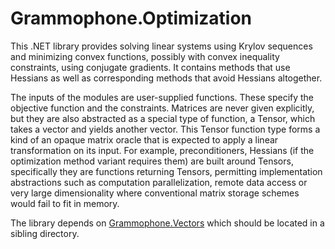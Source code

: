 # Grammophone.Optimization
This .NET library provides solving linear systems using Krylov sequences and minimizing convex functions, possibly with convex inequality constraints, using conjugate gradients. It contains methods that use Hessians as well as corresponding methods that avoid Hessians altogether.

The inputs of the modules are user-supplied functions. These specify the objective function and the constraints. Matrices are never given explicitly, but they are also abstracted as a special type of function, a Tensor, which takes a vector and yields another vector. This Tensor function type forms a kind of an opaque matrix oracle that is expected to apply a linear transformation on its input. For example, preconditioners, Hessians (if the optimization method variant requires them) are built around Tensors, specifically they are functions returning Tensors, permitting implementation abstractions such as computation parallelization, remote data access or very large dimensionality where conventional matrix storage schemes would fail to fit in memory.

The library depends on [Grammophone.Vectors](https://github.com/grammophone/Grammophone.Vectors) which should be located in a sibling directory.

